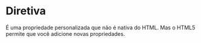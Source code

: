# Diretiva
  É uma propriedade personalizada que não é nativa do HTML. Mas o HTML5 permite que você adicione novas propriedades.
  